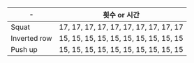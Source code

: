 | - 	| 횟수 or 시간 	|
|------	|-----	|
| Squat  	| 17, 17, 17, 17, 17, 17, 17, 17, 17, 17|
| Inverted row  	| 15, 15, 15, 15, 15, 15, 15, 15, 15, 15|
| Push up  	| 15, 15, 15, 15, 15, 15, 15, 15, 15, 15|